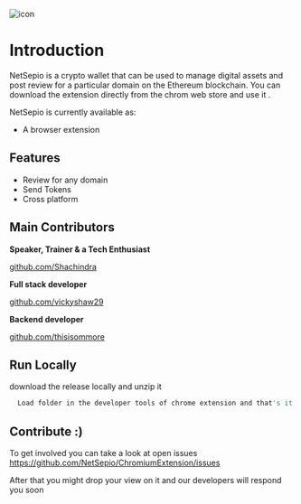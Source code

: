 
![icon](https://user-images.githubusercontent.com/69159515/163665970-6207901c-4c18-4b17-b048-8691d2132832.png)

# Introduction
NetSepio is a crypto wallet that can be used to manage digital assets and post review for a particular domain on the Ethereum blockchain.
You can download the extension directly from the chrom web store and use it .

NetSepio is currently available as:
- A browser extension

## Features
- Review for any domain 
- Send Tokens
- Cross platform

## Main Contributors
**Speaker, Trainer & a Tech Enthusiast**

[github.com/Shachindra](https://github.com/Shachindra)

**Full stack developer** 

[github.com/vickyshaw29](https://github.com/vickyshaw29)

**Backend developer**

[github.com/thisisommore](https://github.com/thisisommore)
## Run Locally

download the release locally and unzip it

```bash
  Load folder in the developer tools of chrome extension and that's it :)
```
## Contribute :)
To get involved you can take a look at open issues https://github.com/NetSepio/ChromiumExtension/issues

After that you might drop your view on it and our developers will respond you soon

  
  
